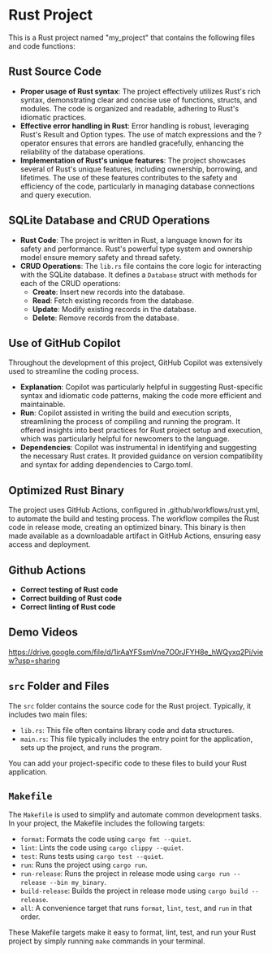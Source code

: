 
# Rust Project

This is a Rust project named "my_project" that contains the following files and code functions:

## Rust Source Code
- **Proper usage of Rust syntax**: The project effectively utilizes Rust's rich syntax, demonstrating clear and concise use of functions, structs, and modules. The code is organized and readable, adhering to Rust's idiomatic practices.
- **Effective error handling in Rust**: Error handling is robust, leveraging Rust's Result and Option types. The use of match expressions and the ? operator ensures that errors are handled gracefully, enhancing the reliability of the database operations.
- **Implementation of Rust's unique features**: The project showcases several of Rust's unique features, including ownership, borrowing, and lifetimes. The use of these features contributes to the safety and efficiency of the code, particularly in managing database connections and query execution.

## SQLite Database and CRUD Operations
- **Rust Code**: The project is written in Rust, a language known for its safety and performance. Rust's powerful type system and ownership model ensure memory safety and thread safety.
- **CRUD Operations**: The `lib.rs` file contains the core logic for interacting with the SQLite database. It defines a `Database` struct with methods for each of the CRUD operations:
  - **Create**: Insert new records into the database.
  - **Read**: Fetch existing records from the database.
  - **Update**: Modify existing records in the database.
  - **Delete**: Remove records from the database.

## Use of GitHub Copilot
Throughout the development of this project, GitHub Copilot was extensively used to streamline the coding process. 
- **Explanation**: Copilot was particularly helpful in suggesting Rust-specific syntax and idiomatic code patterns, making the code more efficient and maintainable.
- **Run**: Copilot assisted in writing the build and execution scripts, streamlining the process of compiling and running the program. It offered insights into best practices for Rust project setup and execution, which was particularly helpful for newcomers to the language.
- **Dependencies**: Copilot was instrumental in identifying and suggesting the necessary Rust crates. It provided guidance on version compatibility and syntax for adding dependencies to Cargo.toml. 

## Optimized Rust Binary
The project uses GitHub Actions, configured in .github/workflows/rust.yml, to automate the build and testing process. The workflow compiles the Rust code in release mode, creating an optimized binary. This binary is then made available as a downloadable artifact in GitHub Actions, ensuring easy access and deployment.

## Github Actions
- **Correct testing of Rust code**
- **Correct building of Rust code**
- **Correct linting of Rust code**

## Demo Videos
https://drive.google.com/file/d/1irAaYFSsmVne7O0rJFYH8e_hWQyxq2Pi/view?usp=sharing

## `src` Folder and Files

The `src` folder contains the source code for the Rust project. Typically, it includes two main files:

- `lib.rs`: This file often contains library code and data structures.
- `main.rs`: This file typically includes the entry point for the application, sets up the project, and runs the program.

You can add your project-specific code to these files to build your Rust application.

## `Makefile`

The `Makefile` is used to simplify and automate common development tasks. In your project, the Makefile includes the following targets:

- `format`: Formats the code using `cargo fmt --quiet`.
- `lint`: Lints the code using `cargo clippy --quiet`.
- `test`: Runs tests using `cargo test --quiet`.
- `run`: Runs the project using `cargo run`.
- `run-release`: Runs the project in release mode using `cargo run --release --bin my_binary`.
- `build-release`: Builds the project in release mode using `cargo build --release`.
- `all`: A convenience target that runs `format`, `lint`, `test`, and `run` in that order.

These Makefile targets make it easy to format, lint, test, and run your Rust project by simply running `make` commands in your terminal.
